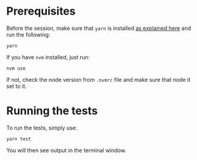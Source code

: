 # Prerequisites

Before the session, make sure that `yarn` is installed [as explained here](https://classic.yarnpkg.com/lang/en/docs/install) and run the following:

```
yarn
```

If you have `nvm` installed, just run:

```
nvm use
```

If not, check the node version from `.nvmrc` file and make sure that node it set to it.

# Running the tests

To run the tests, simply use:

```
yarn test
```

You will then see output in the terminal window.
